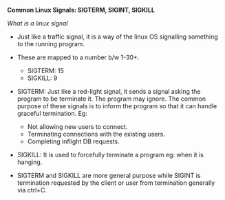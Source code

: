 **Common Linux Signals: SIGTERM, SIGINT, SIGKILL**

*What is a linux signal*
* Just like a traffic signal, it is a way of the linux OS signalling something to the running program.
* These are mapped to a number b/w 1-30+.
    * SIGTERM: 15
    * SIGKILL: 9
* SIGTERM: Just like a red-light signal, it sends a signal asking the program to be terminate it. The program may ignore. The common purpose of these signals is to inform the program so that it can handle graceful termination. Eg:
    * Not allowing new users to connect.
    * Terminating connections with the existing users.
    * Completing inflight DB requests.
* SIGKILL: It is used to forcefully terminate a program eg: when it is hanging.

* SIGTERM and SIGKILL are more general purpose while SIGINT is termination requested by the client or user from termination generally via ctrl+C.